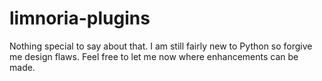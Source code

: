 # limnoria-plugins

Nothing special to say about that.
I am still fairly new to Python so forgive me design flaws.
Feel free to let me now where enhancements can be made.